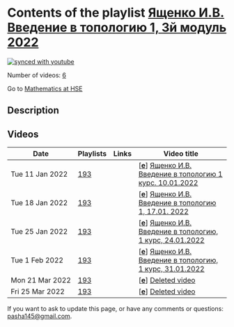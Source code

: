 # Contents of the playlist [Ященко И.В. Введение в топологию 1, 3й модуль 2022](https://www.youtube.com/playlist?list=PLq3E5oubNNoCvCWzMJhbkrNvxW5MYYuuY)

[![synced with youtube](https://img.shields.io/github/last-commit/mathphysschool/mathphysschool.github.io/autoupdate1?label=synced%20with%20youtube)](https://github.com/mathphysschool/mathphysschool.github.io/commits/autoupdate1)

Number of videos: [6](#videos)

Go to [Mathematics at HSE](../README.md)

## Description



## Videos

|Date|Playlists|Links|Video title|
|---|---|---|---|
| Tue&nbsp;11&nbsp;Jan&nbsp;2022 | [193](../playlists/193 "Ященко И.В. Введение в топологию 1, 3й модуль 2022") |  | [[**e**](https://studio.youtube.com/video/X6tYcJsw8Z0/edit "Edit")] [Ященко И.В. Введение в топологию 1 курс. 10.01.2022](https://www.youtube.com/watch?v=X6tYcJsw8Z0&list=PLq3E5oubNNoCvCWzMJhbkrNvxW5MYYuuY) |
| Tue&nbsp;18&nbsp;Jan&nbsp;2022 | [193](../playlists/193 "Ященко И.В. Введение в топологию 1, 3й модуль 2022") |  | [[**e**](https://studio.youtube.com/video/wm-i-Vrf3VE/edit "Edit")] [Ященко И.В. Введение в топологию 1, 17.01. 2022](https://www.youtube.com/watch?v=wm-i-Vrf3VE&list=PLq3E5oubNNoCvCWzMJhbkrNvxW5MYYuuY) |
| Tue&nbsp;25&nbsp;Jan&nbsp;2022 | [193](../playlists/193 "Ященко И.В. Введение в топологию 1, 3й модуль 2022") |  | [[**e**](https://studio.youtube.com/video/IEkeueUZJzg/edit "Edit")] [Ященко И.В. Введение в топологию, 1 курс, 24.01.2022](https://www.youtube.com/watch?v=IEkeueUZJzg&list=PLq3E5oubNNoCvCWzMJhbkrNvxW5MYYuuY) |
| Tue&nbsp;1&nbsp;Feb&nbsp;2022 | [193](../playlists/193 "Ященко И.В. Введение в топологию 1, 3й модуль 2022") |  | [[**e**](https://studio.youtube.com/video/tj5MzbLHwGI/edit "Edit")] [Ященко И.В. Введение в топологию, 1 курс, 31.01.2022](https://www.youtube.com/watch?v=tj5MzbLHwGI&list=PLq3E5oubNNoCvCWzMJhbkrNvxW5MYYuuY) |
| Mon&nbsp;21&nbsp;Mar&nbsp;2022 | [193](../playlists/193 "Ященко И.В. Введение в топологию 1, 3й модуль 2022") |  | [[**e**](https://studio.youtube.com/video/2Wiw29xA1gY/edit "Edit")] [Deleted video](https://www.youtube.com/watch?v=2Wiw29xA1gY&list=PLq3E5oubNNoCvCWzMJhbkrNvxW5MYYuuY "This video is unavailable.") |
| Fri&nbsp;25&nbsp;Mar&nbsp;2022 | [193](../playlists/193 "Ященко И.В. Введение в топологию 1, 3й модуль 2022") |  | [[**e**](https://studio.youtube.com/video/5YW8Z8Vg5vQ/edit "Edit")] [Deleted video](https://www.youtube.com/watch?v=5YW8Z8Vg5vQ&list=PLq3E5oubNNoCvCWzMJhbkrNvxW5MYYuuY "This video is unavailable.") |


 If you want to ask to update this page, or have any comments or questions: <pasha145@gmail.com>.